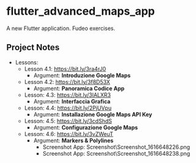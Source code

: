 # flutter_advanced_maps_app

A new Flutter application. Fudeo exercises.

## Project Notes

- Lessons:
    - Lesson 4.1: https://bit.ly/3ra4rJ0
        - Argument: **Introduzione Google Maps**
    - Lesson 4.2: https://bit.ly/3f8D53X
        - Argument: **Panoramica Codice App**
    - Lesson: 4.3: https://bit.ly/3lALXR3
        - Argument: **Interfaccia Grafica**
    - Lesson: 4.4: https://bit.ly/2PjUVpu
        - Argument: **Installazione Google Maps API Key**
    - Lesson: 4.5: https://bit.ly/3cdShdS
        - Argument: **Configurazione Google Maps**
    - Lesson: 4.6: https://bit.ly/3vZWeuT
        - Argument: **Markers & Polylines**
            - Screenshot App: Screenshot\Screenshot_1616648226.png
            - Screenshot App: Screenshot\Screenshot_1616648238.png
